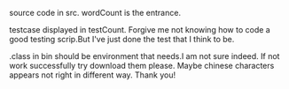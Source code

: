 source code in src.
wordCount is the entrance.

testcase displayed in testCount.
Forgive me not knowing how to code a good testing scrip.But I've just done the test that I think to be.  


.class in bin should be environment that needs.I am not sure indeed.
If not work successfully try download them please.
Maybe chinese characters appears not right in different way.
Thank you!

